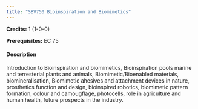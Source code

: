 ```yaml
---
title: "SBV750 Bioinspiration and Biomimetics"
---
```

**Credits:** 1 (1-0-0)

**Prerequisites:** EC 75

#### Description
Introduction to Bioinspiration and biomimetics, Bioinspiration pools marine and terresterial plants and animals, Biomimetic/Bioenabled materials, biomineralisation, Biomimetic ahesives and attachment devices in nature, prosthetics function and design, bioinspired robotics, biomimetic pattern formation, colour and camougflage, photocells, role in agriculture and human health, future prospects in the industry.